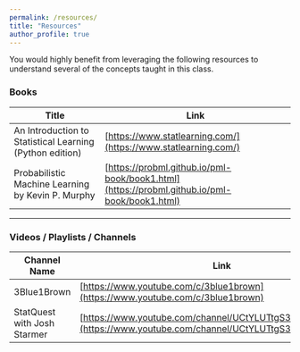 ```yaml
---
permalink: /resources/
title: "Resources"
author_profile: true
---
```


You would highly benefit from leveraging the following resources to understand several of the concepts taught in this class. 

### Books

| Title                                   | Link                                       |
|-----------------------------------------|--------------------------------------------|
| An Introduction to Statistical Learning (Python edition) | [https://www.statlearning.com/](https://www.statlearning.com/) |
| Probabilistic Machine Learning by Kevin P. Murphy          | [https://probml.github.io/pml-book/book1.html](https://probml.github.io/pml-book/book1.html) |

---

### Videos / Playlists / Channels

| Channel Name          | Link                                                |
|----------------------|-----------------------------------------------------|
| 3Blue1Brown          | [https://www.youtube.com/c/3blue1brown](https://www.youtube.com/c/3blue1brown) |
| StatQuest with Josh Starmer | [https://www.youtube.com/channel/UCtYLUTtgS3k1Fg4y5tAhLbw](https://www.youtube.com/channel/UCtYLUTtgS3k1Fg4y5tAhLbw) |
